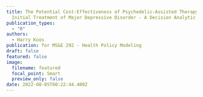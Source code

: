 ```yaml
---
title: The Potential Cost-Effectiveness of Psychedelic-Assisted Therapy for
  Initial Treatment of Major Depressive Disorder - A Decision Analytic Model
publication_types:
  - "0"
authors:
  - Harry Koos
publication: for MS&E 292 - Health Policy Modeling
draft: false
featured: false
image:
  filename: featured
  focal_point: Smart
  preview_only: false
date: 2022-08-05T00:22:44.400Z
---
```

